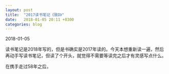 ```yaml
---
layout: post
title:  "2017读书笔记《致D》"
date:   2018-01-05 20:11 +0300
categories: blog
---
```


2018-01-05

读书笔记是2018年写的，但是书确实是2017年读的。今天本想重新读一遍，然后再动手写读书笔记，但读了个开头，就觉得不需要等读完之后才有灵感写点什么。

在携手走过58年之后，







<!--end-->
